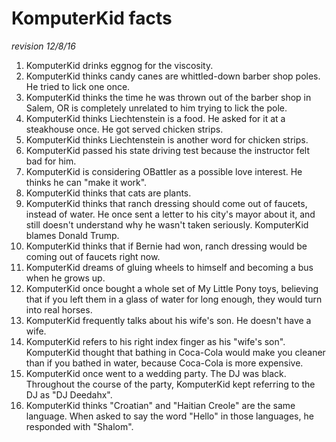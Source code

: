 # KomputerKid facts

*revision 12/8/16*

1. KomputerKid drinks eggnog for the viscosity.
2. KomputerKid thinks candy canes are whittled-down barber shop poles. He tried to lick one once.
3. KomputerKid thinks the time he was thrown out of the barber shop in Salem, OR is completely unrelated to him trying to lick the pole.
4. KomputerKid thinks Liechtenstein is a food. He asked for it at a steakhouse once. He got served chicken strips.
5. KomputerKid thinks Liechtenstein is another word for chicken strips.
6. KomputerKid passed his state driving test because the instructor felt bad for him.
7. KomputerKid is considering OBattler as a possible love interest. He thinks he can "make it work".
8. KomputerKid thinks that cats are plants.
9. KomputerKid thinks that ranch dressing should come out of faucets, instead of water. He once sent a letter to his city's mayor about it, and still doesn't understand why he wasn't taken seriously. KomputerKid blames Donald Trump.
10. KomputerKid thinks that if Bernie had won, ranch dressing would be coming out of faucets right now.
11. KomputerKid dreams of gluing wheels to himself and becoming a bus when he grows up.
12. KomputerKid once bought a whole set of My Little Pony toys, believing that if you left them in a glass of water for long enough, they would turn into real horses.
13. KomputerKid frequently talks about his wife's son. He doesn't have a wife.
14. KomputerKid refers to his right index finger as his "wife's son".
KomputerKid thought that bathing in Coca-Cola would make you cleaner than if you bathed in water, because Coca-Cola is more expensive.
15. KomputerKid once went to a wedding party. The DJ was black. Throughout the course of the party, KomputerKid kept referring to the DJ as "DJ Deedahx".
16. KomputerKid thinks "Croatian" and "Haitian Creole" are the same language. When asked to say the word "Hello" in those languages, he responded with "Shalom".
